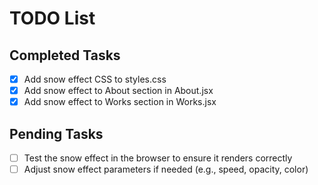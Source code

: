 # TODO List

## Completed Tasks
- [x] Add snow effect CSS to styles.css
- [x] Add snow effect to About section in About.jsx
- [x] Add snow effect to Works section in Works.jsx

## Pending Tasks
- [ ] Test the snow effect in the browser to ensure it renders correctly
- [ ] Adjust snow effect parameters if needed (e.g., speed, opacity, color)
